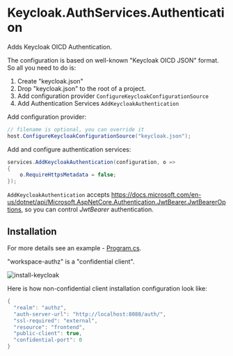 ﻿# Keycloak.AuthServices.Authentication

Adds Keycloak OICD Authentication.

The configuration is based on well-known "Keycloak OICD JSON" format. So all you need to do is:

1. Create "keycloak.json"
2. Drop "keycloak.json" to the root of a project.
3. Add configuration provider `ConfigureKeycloakConfigurationSource`
4. Add Authentication Services `AddKeycloakAuthentication`

Add configuration provider:

```csharp
// filename is optional, you can override it
host.ConfigureKeycloakConfigurationSource("keycloak.json");
```

Add and configure authentication services:

```csharp
services.AddKeycloakAuthentication(configuration, o =>
{
    o.RequireHttpsMetadata = false;
});
```

`AddKeycloakAuthentication` accepts <https://docs.microsoft.com/en-us/dotnet/api/Microsoft.AspNetCore.Authentication.JwtBearer.JwtBearerOptions>, so you can control *JwtBearer* authentication.

## Installation

For more details see an example - [Program.cs](../../samples/AuthorizationAndCleanArchitecture/Program.cs).

"workspace-authz" is a "confidential client".

![install-keycloak](../../assets/install-keycloak.png)

Here is how non-confidential client installation configuration look like:
```csharp
{
  "realm": "authz",
  "auth-server-url": "http://localhost:8088/auth/",
  "ssl-required": "external",
  "resource": "frontend",
  "public-client": true,
  "confidential-port": 0
}
```

